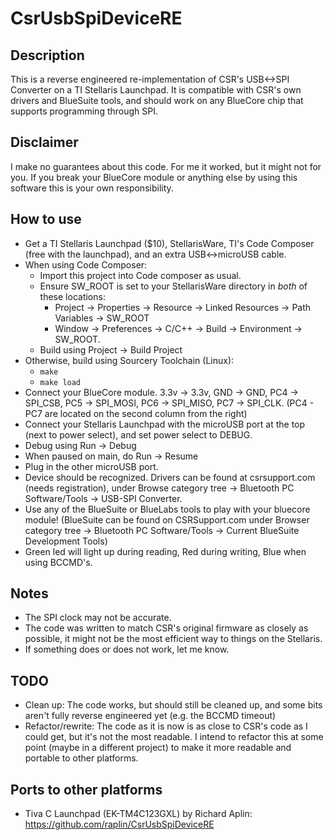 CsrUsbSpiDeviceRE
===
Description
---
This is a reverse engineered re-implementation of CSR's USB<->SPI Converter on a TI Stellaris Launchpad. It is compatible with CSR's own drivers and BlueSuite tools, and should work on any BlueCore chip that supports programming through SPI.

Disclaimer
---
I make no guarantees about this code. For me it worked, but it might not for you. If you break your BlueCore module or anything else by using this software this is your own responsibility.

How to use
---
* Get a TI Stellaris Launchpad ($10), StellarisWare, TI's Code Composer (free with the launchpad), and an extra USB<->microUSB cable.
* When using Code Composer:
    * Import this project into Code composer as usual.
    * Ensure SW_ROOT is set to your StellarisWare directory in *both* of these locations:
        * Project -> Properties -> Resource -> Linked Resources -> Path Variables -> SW_ROOT
        * Window -> Preferences -> C/C++ -> Build -> Environment -> SW_ROOT.
    * Build using Project -> Build Project
* Otherwise, build using Sourcery Toolchain (Linux):
    * `make`
    * `make load`
* Connect your BlueCore module. 3.3v -> 3.3v, GND -> GND, PC4 -> SPI_CSB, PC5 -> SPI_MOSI, PC6 -> SPI_MISO, PC7 -> SPI_CLK. (PC4 - PC7 are located on the second column from the right)
* Connect your Stellaris Launchpad with the microUSB port at the top (next to power select), and set power select to DEBUG.
* Debug using Run -> Debug
* When paused on main, do Run -> Resume
* Plug in the other microUSB port.
* Device should be recognized. Drivers can be found at csrsupport.com (needs registration), under Browse category tree -> Bluetooth PC Software/Tools -> USB-SPI Converter.
* Use any of the BlueSuite or BlueLabs tools to play with your bluecore module! (BlueSuite can be found on CSRSupport.com under Browser category tree -> Bluetooth PC Software/Tools -> Current BlueSuite Development Tools)
* Green led will light up during reading, Red during writing, Blue when using BCCMD's.

Notes
---
* The SPI clock may not be accurate.
* The code was written to match CSR's original firmware as closely as possible, it might not be the most efficient way to things on the Stellaris.
* If something does or does not work, let me know.

TODO
---
* Clean up: The code works, but should still be cleaned up, and some bits aren't fully reverse engineered yet (e.g. the BCCMD timeout)
* Refactor/rewrite: The code as it is now is as close to CSR's code as I could get, but it's not the most readable. I intend to refactor this at some point (maybe in a different project) to make it more readable and portable to other platforms.

Ports to other platforms
---
* Tiva C Launchpad (EK-TM4C123GXL) by Richard Aplin: https://github.com/raplin/CsrUsbSpiDeviceRE
